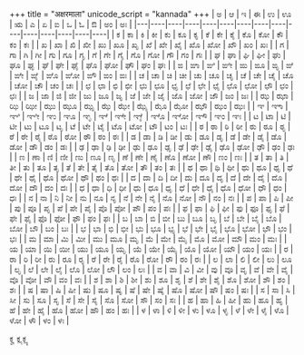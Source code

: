 +++
title = "अक्षरमाला"
unicode_script = "kannada"
+++
| ಅ | ಆ  | ಇ  | ಈ  | ಉ  | ಊ  | ಋ  | ಎ  | ಏ  | ಐ  | ಒ  | ಓ  | ಔ  | ಅಂ | ಅಃ |
|---|----|----|----|----|----|----|----|----|----|----|----|----|----|----|
| ಕ | ಕಾ | ಕಿ | ಕೀ | ಕು | ಕೂ | ಕೃ | ಕೆ | ಕೇ | ಕೈ | ಕೊ | ಕೋ | ಕೌ | ಕಂ | ಕಃ |
| ಖ | ಖಾ | ಖಿ | ಖೀ | ಖು | ಖೂ | ಖೃ | ಖೆ | ಖೇ | ಖೈ | ಖೊ | ಖೋ | ಖೌ | ಖಂ | ಖಃ |
| ಗ | ಗಾ | ಗಿ | ಗೀ | ಗು | ಗೂ | ಗೃ | ಗೆ | ಗೇ | ಗೈ | ಗೊ | ಗೋ | ಗೌ | ಗಂ | ಗಃ |
| ಘ | ಘಾ | ಘಿ | ಘೀ | ಘು | ಘೂ | ಘೃ | ಘೆ | ಘೇ | ಘೈ | ಘೊ | ಘೋ | ಘೌ | ಘಂ | ಘಃ |
| ಙ | ಙಾ | ಙಿ | ಙೀ | ಙು | ಙೂ | ಙೃ | ಙೆ | ಙೇ | ಙೈ | ಙೊ | ಙೋ | ಙೌ | ಙಂ | ಙಃ |
| ಚ | ಚಾ | ಚಿ | ಚೀ | ಚು | ಚೂ | ಚೃ | ಚೆ | ಚೇ | ಚೈ | ಚೊ | ಚೋ | ಚೌ | ಚಂ | ಚಃ |
| ಛ | ಛಾ | ಛಿ | ಛೀ | ಛು | ಛೂ | ಛೃ | ಛೆ | ಛೇ | ಛೈ | ಛೊ | ಛೋ | ಛೌ | ಛಂ | ಛಃ |
| ಜ | ಜಾ | ಜಿ | ಜೀ | ಜು | ಜೂ | ಜೃ | ಜೆ | ಜೇ | ಜೈ | ಜೊ | ಜೋ | ಜೌ | ಜಂ | ಜಃ |
| ಝ | ಝಾ | ಝಿ | ಝೀ | ಝು | ಝೂ | ಝೃ | ಝೆ | ಝೇ | ಝೈ | ಝೊ | ಝೋ | ಝೌ | ಝಂ | ಝಃ |
| ಞ | ಞಾ | ಞಿ | ಞೀ | ಞು | ಞೂ | ಞೃ | ಞೆ | ಞೇ | ಞೈ | ಞೊ | ಞೋ | ಞೌ | ಞಂ | ಞಃ |
| ಟ | ಟಾ | ಟಿ | ಟೀ | ಟು | ಟೂ | ಟೃ | ಟೆ | ಟೇ | ಟೈ | ಟೊ | ಟೋ | ಟೌ | ಟಂ | ಟಃ |
| ಠ | ಠಾ | ಠಿ | ಠೀ | ಠು | ಠೂ | ಠೃ | ಠೆ | ಠೇ | ಠೈ | ಠೊ | ಠೋ | ಠೌ | ಠಂ | ಠಃ |
| ಡ | ಡಾ | ಡಿ | ಡೀ | ಡು | ಡೂ | ಡೃ | ಡೆ | ಡೇ | ಡೈ | ಡೊ | ಡೋ | ಡೌ | ಡಂ | ಡಃ |
| ಢ | ಢಾ | ಢಿ | ಢೀ | ಢು | ಢೂ | ಢೃ | ಢೆ | ಢೇ | ಢೈ | ಢೊ | ಢೋ | ಢೌ | ಢಂ | ಢಃ |
| ಣ | ಣಾ | ಣಿ | ಣೀ | ಣು | ಣೂ | ಣೃ | ಣೆ | ಣೇ | ಣೈ | ಣೊ | ಣೋ | ಣೌ | ಣಂ | ಣಃ |
| ತ | ತಾ | ತಿ | ತೀ | ತು | ತೂ | ತೃ | ತೆ | ತೇ | ತೈ | ತೊ | ತೋ | ತೌ | ತಂ | ತಃ |
| ಥ | ಥಾ | ಥಿ | ಥೀ | ಥು | ಥೂ | ಥೃ | ಥೆ | ಥೇ | ಥೈ | ಥೊ | ಥೋ | ಥೌ | ಥಂ | ಥಃ |
| ದ | ದಾ | ದಿ | ದೀ | ದು | ದೂ | ದೃ | ದೆ | ದೇ | ದೈ | ದೊ | ದೋ | ದೌ | ದಂ | ದಃ |
| ಧ | ಧಾ | ಧಿ | ಧೀ | ಧು | ಧೂ | ಧೃ | ಧೆ | ಧೇ | ಧೈ | ಧೊ | ಧೋ | ಧೌ | ಧಂ | ಧಃ |
| ನ | ನಾ | ನಿ | ನೀ | ನು | ನೂ | ನೃ | ನೆ | ನೇ | ನೈ | ನೊ | ನೋ | ನೌ | ನಂ | ನಃ |
| ಪ | ಪಾ | ಪಿ | ಪೀ | ಪು | ಪೂ | ಪೃ | ಪೆ | ಪೇ | ಪೈ | ಪೊ | ಪೋ | ಪೌ | ಪಂ | ಪಃ |
| ಫ | ಫಾ | ಫಿ | ಫೀ | ಫು | ಫೂ | ಫೃ | ಫೆ | ಫೇ | ಫೈ | ಫೊ | ಫೋ | ಫೌ | ಫಂ | ಫಃ |
| ಬ | ಬಾ | ಬಿ | ಬೀ | ಬು | ಬೂ | ಬೃ | ಬೆ | ಬೇ | ಬೈ | ಬೊ | ಬೋ | ಬೌ | ಬಂ | ಬಃ |
| ಭ | ಭಾ | ಭಿ | ಭೀ | ಭು | ಭೂ | ಭೃ | ಭೆ | ಭೇ | ಭೈ | ಭೊ | ಭೋ | ಭೌ | ಭಂ | ಭಃ |
| ಮ | ಮಾ | ಮಿ | ಮೀ | ಮು | ಮೂ | ಮೃ | ಮೆ | ಮೇ | ಮೈ | ಮೊ | ಮೋ | ಮೌ | ಮಂ | ಮಃ |
| ಯ | ಯಾ | ಯಿ | ಯೀ | ಯು | ಯೂ | ಯೃ | ಯೆ | ಯೇ | ಯೈ | ಯೊ | ಯೋ | ಯೌ | ಯಂ | ಯಃ |
| ರ | ರಾ | ರಿ | ರೀ | ರು | ರೂ | ರೃ | ರೆ | ರೇ | ರೈ | ರೊ | ರೋ | ರೌ | ರಂ | ರಃ |
| ಲ | ಲಾ | ಲಿ | ಲೀ | ಲು | ಲೂ | ಲೃ | ಲೆ | ಲೇ | ಲೈ | ಲೊ | ಲೋ | ಲೌ | ಲಂ | ಲಃ |
| ವ | ವಾ | ವಿ | ವೀ | ವು | ವೂ | ವೃ | ವೆ | ವೇ | ವೈ | ವೊ | ವೋ | ವೌ | ವಂ | ವಃ |
| ಶ | ಶಾ | ಶಿ | ಶೀ | ಶು | ಶೂ | ಶೃ | ಶೆ | ಶೇ | ಶೈ | ಶೊ | ಶೋ | ಶೌ | ಶಂ | ಶಃ |
| ಷ | ಷಾ | ಷಿ | ಷೀ | ಷು | ಷೂ | ಷೃ | ಷೆ | ಷೇ | ಷೈ | ಷೊ | ಷೋ | ಷೌ | ಷಂ | ಷಃ |
| ಸ | ಸಾ | ಸಿ | ಸೀ | ಸು | ಸೂ | ಸೃ | ಸೆ | ಸೇ | ಸೈ | ಸೊ | ಸೋ | ಸೌ | ಸಂ | ಸಃ |
| ಹ | ಹಾ | ಹಿ | ಹೀ | ಹು | ಹೂ | ಹೃ | ಹೆ | ಹೇ | ಹೈ | ಹೊ | ಹೋ | ಹೌ | ಹಂ | ಹಃ |
| ಳ | ಳಾ | ಳಿ | ಳೀ | ಳು | ಳೂ | ಳೃ | ಳೆ | ಳೇ | ಳೈ | ಳೊ | ಳೋ | ಳೌ | ಳಂ | ಳಃ |

ಕೄ ಕೢ ಕೣ